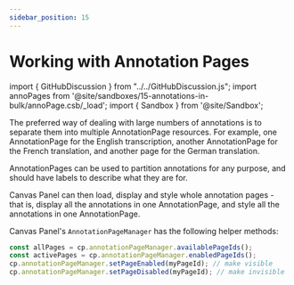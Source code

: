 ```yaml
---
sidebar_position: 15
---
```


# Working with Annotation Pages

import { GitHubDiscussion } from "../../GitHubDiscussion.js";
import annoPages from '@site/sandboxes/15-annotations-in-bulk/annoPage.csb/_load';
import { Sandbox } from '@site/Sandbox';

The preferred way of dealing with large numbers of annotations is to separate them into multiple AnnotationPage resources. For example, one AnnotationPage for the English transcription, another AnnotationPage for the French translation, and another page for the German translation.

AnnotationPages can be used to partition annotations for any purpose, and should have labels to describe what they are for.

Canvas Panel can then load, display and style whole annotation pages - that is, display all the annotations in one AnnotationPage, and style all the annotations in one AnnotationPage.


<Sandbox stacked project={annoPages} />


Canvas Panel's `AnnotationPageManager` has the following helper methods:

```js
const allPages = cp.annotationPageManager.availablePageIds(); 
const activePages = cp.annotationPageManager.enabledPageIds();
cp.annotationPageManager.setPageEnabled(myPageId); // make visible
cp.annotationPageManager.setPageDisabled(myPageId); // make invisible
```

<GitHubDiscussion ghid="99" />